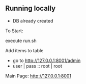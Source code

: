 ## Running locally

+ DB already created

To Start:

execute run.sh

Add items to table
+ go to http://127.0.0.1:8001/admin
+ user | pass :: root | root

Main Page: http://127.0.0.1:8001